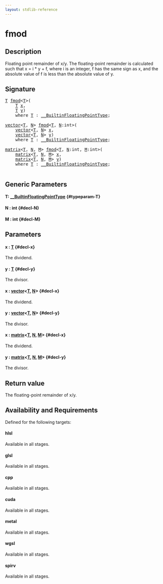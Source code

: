 ```yaml
---
layout: stdlib-reference
---
```


# fmod

## Description

Floating point remainder of x/y.
The floating-point remainder is calculated such that x = i * y + f,
where i is an integer, f has the same sign as x, and the absolute value
of f is less than the absolute value of y.



## Signature 

<pre>
<a href="/stdlib-reference/global-decls/fmod#typeparam-T" class="code_type">T</a> <a href="/stdlib-reference/global-decls/fmod">fmod</a>&lt;<a href="/stdlib-reference/global-decls/fmod#typeparam-T" class="code_type">T</a>&gt;(
    <a href="/stdlib-reference/global-decls/fmod#typeparam-T" class="code_type">T</a> <a href="/stdlib-reference/global-decls/fmod#decl-x" class="code_param">x</a>,
    <a href="/stdlib-reference/global-decls/fmod#typeparam-T" class="code_type">T</a> <a href="/stdlib-reference/global-decls/fmod#decl-y" class="code_param">y</a>)
    <span class='code_keyword'>where</span> <a href="/stdlib-reference/global-decls/fmod#typeparam-T" class="code_type">T</a> : <a href="/stdlib-reference/interfaces/0_builtinfloatingpointtype-029hm/index" class="code_type">__BuiltinFloatingPointType</a>;

<a href="/stdlib-reference/types/vector/index" class="code_type">vector</a>&lt;<a href="/stdlib-reference/global-decls/fmod#typeparam-T" class="code_type">T</a>, <a href="/stdlib-reference/global-decls/fmod#decl-N" class="code_var">N</a>&gt; <a href="/stdlib-reference/global-decls/fmod">fmod</a>&lt;<a href="/stdlib-reference/global-decls/fmod#typeparam-T" class="code_type">T</a>, <a href="/stdlib-reference/global-decls/fmod#decl-N" class="code_var">N</a>:<span class="code_keyword">int</span>&gt;(
    <a href="/stdlib-reference/types/vector/index" class="code_type">vector</a>&lt;<a href="/stdlib-reference/global-decls/fmod#typeparam-T" class="code_type">T</a>, <a href="/stdlib-reference/global-decls/fmod#decl-N" class="code_var">N</a>&gt; <a href="/stdlib-reference/global-decls/fmod#decl-x" class="code_param">x</a>,
    <a href="/stdlib-reference/types/vector/index" class="code_type">vector</a>&lt;<a href="/stdlib-reference/global-decls/fmod#typeparam-T" class="code_type">T</a>, <a href="/stdlib-reference/global-decls/fmod#decl-N" class="code_var">N</a>&gt; <a href="/stdlib-reference/global-decls/fmod#decl-y" class="code_param">y</a>)
    <span class='code_keyword'>where</span> <a href="/stdlib-reference/global-decls/fmod#typeparam-T" class="code_type">T</a> : <a href="/stdlib-reference/interfaces/0_builtinfloatingpointtype-029hm/index" class="code_type">__BuiltinFloatingPointType</a>;

<a href="/stdlib-reference/types/matrix/index" class="code_type">matrix</a>&lt;<a href="/stdlib-reference/global-decls/fmod#typeparam-T" class="code_type">T</a>, <a href="/stdlib-reference/global-decls/fmod#decl-N" class="code_var">N</a>, <a href="/stdlib-reference/global-decls/fmod#decl-M" class="code_var">M</a>&gt; <a href="/stdlib-reference/global-decls/fmod">fmod</a>&lt;<a href="/stdlib-reference/global-decls/fmod#typeparam-T" class="code_type">T</a>, <a href="/stdlib-reference/global-decls/fmod#decl-N" class="code_var">N</a>:<span class="code_keyword">int</span>, <a href="/stdlib-reference/global-decls/fmod#decl-M" class="code_var">M</a>:<span class="code_keyword">int</span>&gt;(
    <a href="/stdlib-reference/types/matrix/index" class="code_type">matrix</a>&lt;<a href="/stdlib-reference/global-decls/fmod#typeparam-T" class="code_type">T</a>, <a href="/stdlib-reference/global-decls/fmod#decl-N" class="code_var">N</a>, <a href="/stdlib-reference/global-decls/fmod#decl-M" class="code_var">M</a>&gt; <a href="/stdlib-reference/global-decls/fmod#decl-x" class="code_param">x</a>,
    <a href="/stdlib-reference/types/matrix/index" class="code_type">matrix</a>&lt;<a href="/stdlib-reference/global-decls/fmod#typeparam-T" class="code_type">T</a>, <a href="/stdlib-reference/global-decls/fmod#decl-N" class="code_var">N</a>, <a href="/stdlib-reference/global-decls/fmod#decl-M" class="code_var">M</a>&gt; <a href="/stdlib-reference/global-decls/fmod#decl-y" class="code_param">y</a>)
    <span class='code_keyword'>where</span> <a href="/stdlib-reference/global-decls/fmod#typeparam-T" class="code_type">T</a> : <a href="/stdlib-reference/interfaces/0_builtinfloatingpointtype-029hm/index" class="code_type">__BuiltinFloatingPointType</a>;

</pre>

## Generic Parameters

#### T: [\_\_BuiltinFloatingPointType](/stdlib-reference/interfaces/0_builtinfloatingpointtype-029hm/index) {#typeparam-T}
#### N  : int {#decl-N}
#### M  : int {#decl-M}

## Parameters

#### x  : [T](/stdlib-reference/global-decls/fmod#typeparam-T) {#decl-x}
The dividend.

#### y  : [T](/stdlib-reference/global-decls/fmod#typeparam-T) {#decl-y}
The divisor.

#### x  : [vector](/stdlib-reference/types/vector/index)\<[T](/stdlib-reference/types/vector/index#typeparam-T), [N](/stdlib-reference/types/vector/index#decl-N)\> {#decl-x}
The dividend.

#### y  : [vector](/stdlib-reference/types/vector/index)\<[T](/stdlib-reference/types/vector/index#typeparam-T), [N](/stdlib-reference/types/vector/index#decl-N)\> {#decl-y}
The divisor.

#### x  : [matrix](/stdlib-reference/types/matrix/index)\<[T](/stdlib-reference/types/matrix/t-0), [N](/stdlib-reference/types/matrix/index#decl-N), [M](/stdlib-reference/types/matrix/index#decl-M)\> {#decl-x}
The dividend.

#### y  : [matrix](/stdlib-reference/types/matrix/index)\<[T](/stdlib-reference/types/matrix/t-0), [N](/stdlib-reference/types/matrix/index#decl-N), [M](/stdlib-reference/types/matrix/index#decl-M)\> {#decl-y}
The divisor.


## Return value
The floating-point remainder of x/y.


## Availability and Requirements

Defined for the following targets:

#### hlsl
Available in all stages.

#### glsl
Available in all stages.

#### cpp
Available in all stages.

#### cuda
Available in all stages.

#### metal
Available in all stages.

#### wgsl
Available in all stages.

#### spirv
Available in all stages.



